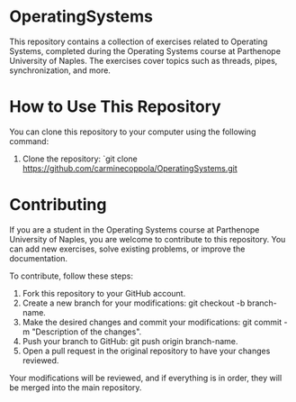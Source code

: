 # OperatingSystems
This repository contains a collection of exercises related to Operating Systems, completed during the Operating Systems course at Parthenope University of Naples. The exercises cover topics such as threads, pipes, synchronization, and more.

# How to Use This Repository

You can clone this repository to your computer using the following command:
 1. Clone the repository: `git clone https://github.com/carminecoppola/OperatingSystems.git

# Contributing

If you are a student in the Operating Systems course at Parthenope University of Naples, you are welcome to contribute to this repository. You can add new exercises, solve existing problems, or improve the documentation.

To contribute, follow these steps:

 1. Fork this repository to your GitHub account.
 2. Create a new branch for your modifications: git checkout -b branch-name.
 3. Make the desired changes and commit your modifications: git commit -m "Description of the changes".
 4. Push your branch to GitHub: git push origin branch-name.
 5. Open a pull request in the original repository to have your changes reviewed.

Your modifications will be reviewed, and if everything is in order, they will be merged into the main repository.
